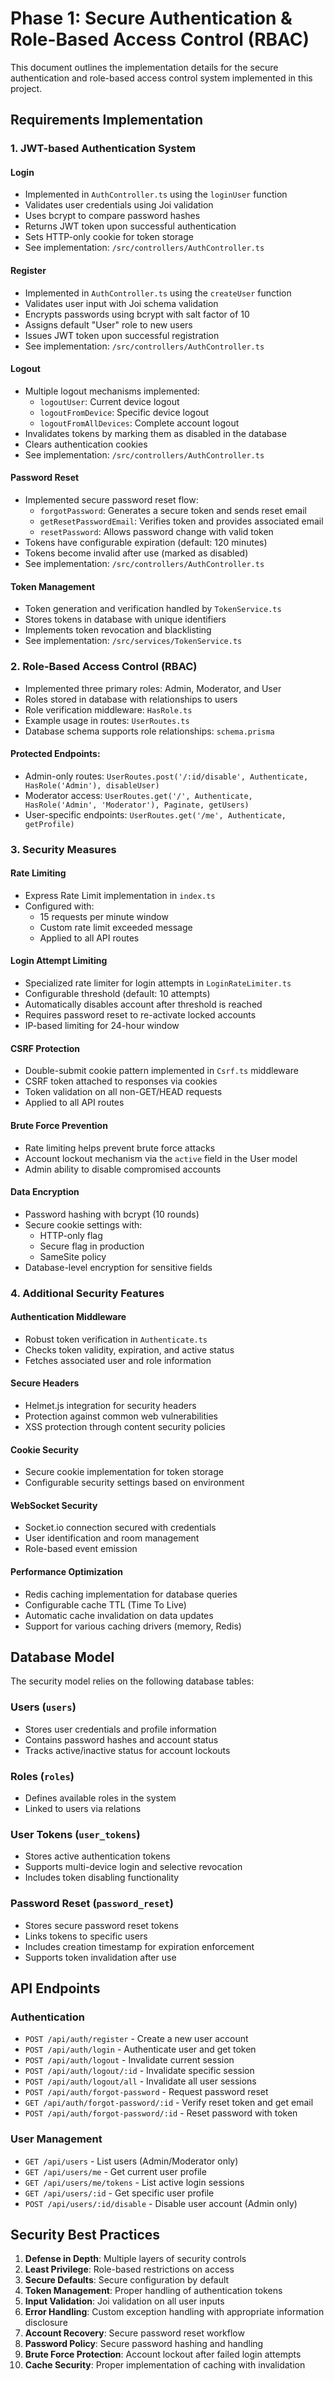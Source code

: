 # Phase 1: Secure Authentication & Role-Based Access Control (RBAC)

This document outlines the implementation details for the secure authentication and role-based access control system implemented in this project.

## Requirements Implementation

### 1. JWT-based Authentication System

#### Login
- Implemented in `AuthController.ts` using the `loginUser` function
- Validates user credentials using Joi validation
- Uses bcrypt to compare password hashes
- Returns JWT token upon successful authentication
- Sets HTTP-only cookie for token storage
- See implementation: `/src/controllers/AuthController.ts`

#### Register
- Implemented in `AuthController.ts` using the `createUser` function
- Validates user input with Joi schema validation
- Encrypts passwords using bcrypt with salt factor of 10
- Assigns default "User" role to new users
- Issues JWT token upon successful registration
- See implementation: `/src/controllers/AuthController.ts`

#### Logout
- Multiple logout mechanisms implemented:
  - `logoutUser`: Current device logout
  - `logoutFromDevice`: Specific device logout
  - `logoutFromAllDevices`: Complete account logout
- Invalidates tokens by marking them as disabled in the database
- Clears authentication cookies
- See implementation: `/src/controllers/AuthController.ts`

#### Password Reset
- Implemented secure password reset flow:
  - `forgotPassword`: Generates a secure token and sends reset email
  - `getResetPasswordEmail`: Verifies token and provides associated email
  - `resetPassword`: Allows password change with valid token
- Tokens have configurable expiration (default: 120 minutes)
- Tokens become invalid after use (marked as disabled)
- See implementation: `/src/controllers/AuthController.ts`

#### Token Management
- Token generation and verification handled by `TokenService.ts`
- Stores tokens in database with unique identifiers
- Implements token revocation and blacklisting
- See implementation: `/src/services/TokenService.ts`

### 2. Role-Based Access Control (RBAC)

- Implemented three primary roles: Admin, Moderator, and User
- Roles stored in database with relationships to users
- Role verification middleware: `HasRole.ts`
- Example usage in routes: `UserRoutes.ts`
- Database schema supports role relationships: `schema.prisma`

#### Protected Endpoints:
- Admin-only routes: `UserRoutes.post('/:id/disable', Authenticate, HasRole('Admin'), disableUser)`
- Moderator access: `UserRoutes.get('/', Authenticate, HasRole('Admin', 'Moderator'), Paginate, getUsers)`
- User-specific endpoints: `UserRoutes.get('/me', Authenticate, getProfile)`

### 3. Security Measures

#### Rate Limiting
- Express Rate Limit implementation in `index.ts`
- Configured with:
  - 15 requests per minute window
  - Custom rate limit exceeded message
  - Applied to all API routes

#### Login Attempt Limiting
- Specialized rate limiter for login attempts in `LoginRateLimiter.ts`
- Configurable threshold (default: 10 attempts)
- Automatically disables account after threshold is reached
- Requires password reset to re-activate locked accounts
- IP-based limiting for 24-hour window

#### CSRF Protection
- Double-submit cookie pattern implemented in `Csrf.ts` middleware
- CSRF token attached to responses via cookies
- Token validation on all non-GET/HEAD requests
- Applied to all API routes

#### Brute Force Prevention
- Rate limiting helps prevent brute force attacks
- Account lockout mechanism via the `active` field in the User model
- Admin ability to disable compromised accounts

#### Data Encryption
- Password hashing with bcrypt (10 rounds)
- Secure cookie settings with:
  - HTTP-only flag
  - Secure flag in production
  - SameSite policy
- Database-level encryption for sensitive fields

### 4. Additional Security Features

#### Authentication Middleware
- Robust token verification in `Authenticate.ts`
- Checks token validity, expiration, and active status
- Fetches associated user and role information

#### Secure Headers
- Helmet.js integration for security headers
- Protection against common web vulnerabilities
- XSS protection through content security policies

#### Cookie Security
- Secure cookie implementation for token storage
- Configurable security settings based on environment

#### WebSocket Security
- Socket.io connection secured with credentials
- User identification and room management
- Role-based event emission

#### Performance Optimization
- Redis caching implementation for database queries
- Configurable cache TTL (Time To Live)
- Automatic cache invalidation on data updates
- Support for various caching drivers (memory, Redis)

## Database Model

The security model relies on the following database tables:

### Users (`users`)
- Stores user credentials and profile information
- Contains password hashes and account status
- Tracks active/inactive status for account lockouts

### Roles (`roles`)
- Defines available roles in the system
- Linked to users via relations

### User Tokens (`user_tokens`)
- Stores active authentication tokens
- Supports multi-device login and selective revocation
- Includes token disabling functionality

### Password Reset (`password_reset`)
- Stores secure password reset tokens
- Links tokens to specific users
- Includes creation timestamp for expiration enforcement
- Supports token invalidation after use

## API Endpoints

### Authentication
- `POST /api/auth/register` - Create a new user account
- `POST /api/auth/login` - Authenticate user and get token
- `POST /api/auth/logout` - Invalidate current session
- `POST /api/auth/logout/:id` - Invalidate specific session
- `POST /api/auth/logout/all` - Invalidate all user sessions
- `POST /api/auth/forgot-password` - Request password reset
- `GET /api/auth/forgot-password/:id` - Verify reset token and get email
- `POST /api/auth/forgot-password/:id` - Reset password with token

### User Management
- `GET /api/users` - List users (Admin/Moderator only)
- `GET /api/users/me` - Get current user profile
- `GET /api/users/me/tokens` - List active login sessions
- `GET /api/users/:id` - Get specific user profile
- `POST /api/users/:id/disable` - Disable user account (Admin only)

## Security Best Practices

1. **Defense in Depth**: Multiple layers of security controls
2. **Least Privilege**: Role-based restrictions on access
3. **Secure Defaults**: Secure configuration by default
4. **Token Management**: Proper handling of authentication tokens
5. **Input Validation**: Joi validation on all user inputs
6. **Error Handling**: Custom exception handling with appropriate information disclosure
7. **Account Recovery**: Secure password reset workflow
8. **Password Policy**: Secure password hashing and handling
9. **Brute Force Protection**: Account lockout after failed login attempts
10. **Cache Security**: Proper implementation of caching with invalidation
